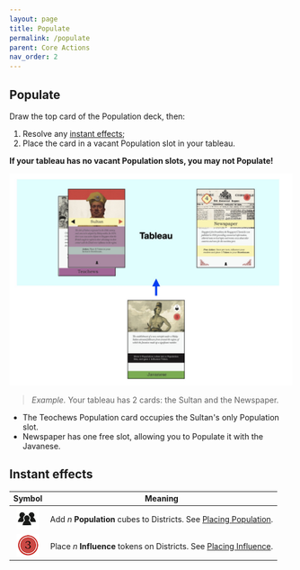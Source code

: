 ```yaml
---
layout: page
title: Populate
permalink: /populate
parent: Core Actions
nav_order: 2
---
```

## Populate

Draw the top card of the Population deck, then:
1. Resolve any [instant effects](important-concepts#instant-effects);
2. Place the card in a vacant Population slot in your tableau.

**If your tableau has no vacant Population slots, you may not Populate!**

![Population cards](img/population_tableau.jpg)

> *Example.* Your tableau has 2 cards: the Sultan and the Newspaper.
- The Teochews Population card occupies the Sultan's only Population slot.
- Newspaper has one free slot, allowing you to Populate it with the Javanese.

## Instant effects

| Symbol | Meaning |
| :---: | :---: |
| ![Populate](img/icons/immigrants.png) | Add *n* **Population** cubes to Districts. See [Placing Population](important-concepts#placing-population). |
| ![Influence](img/icons/influence.png) | Place *n* **Influence** tokens on Districts. See [Placing Influence](important-concepts#placing-influence). |